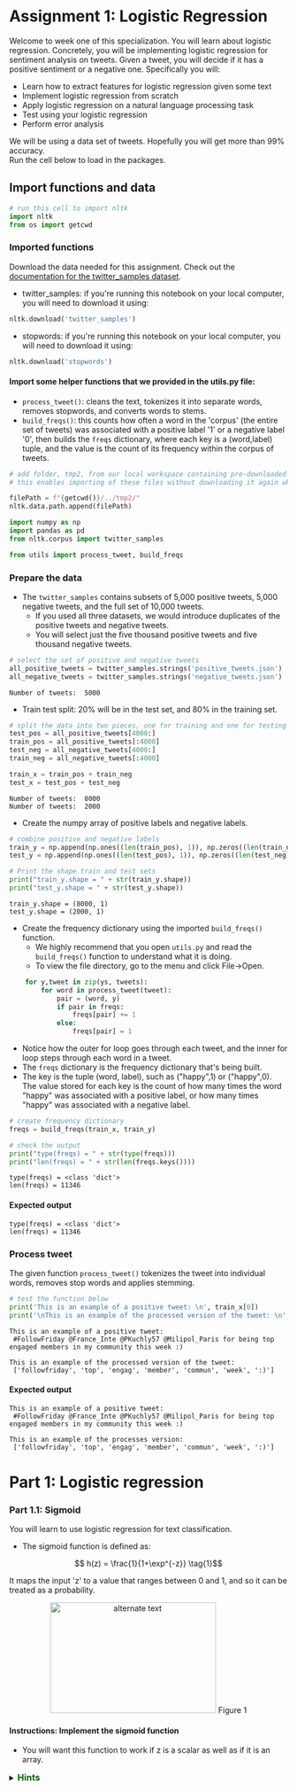 # Assignment 1: Logistic Regression
Welcome to week one of this specialization. You will learn about logistic regression. Concretely, you will be implementing logistic regression for sentiment analysis on tweets. Given a tweet, you will decide if it has a positive sentiment or a negative one. Specifically you will: 

* Learn how to extract features for logistic regression given some text
* Implement logistic regression from scratch
* Apply logistic regression on a natural language processing task
* Test using your logistic regression
* Perform error analysis

We will be using a data set of tweets. Hopefully you will get more than 99% accuracy.  
Run the cell below to load in the packages.

## Import functions and data


```python
# run this cell to import nltk
import nltk
from os import getcwd
```

### Imported functions

Download the data needed for this assignment. Check out the [documentation for the twitter_samples dataset](http://www.nltk.org/howto/twitter.html).

* twitter_samples: if you're running this notebook on your local computer, you will need to download it using:
```Python
nltk.download('twitter_samples')
```

* stopwords: if you're running this notebook on your local computer, you will need to download it using:
```python
nltk.download('stopwords')
```

#### Import some helper functions that we provided in the utils.py file:
* `process_tweet()`: cleans the text, tokenizes it into separate words, removes stopwords, and converts words to stems.
* `build_freqs()`: this counts how often a word in the 'corpus' (the entire set of tweets) was associated with a positive label '1' or a negative label '0', then builds the `freqs` dictionary, where each key is a (word,label) tuple, and the value is the count of its frequency within the corpus of tweets.


```python
# add folder, tmp2, from our local workspace containing pre-downloaded corpora files to nltk's data path
# this enables importing of these files without downloading it again when we refresh our workspace

filePath = f"{getcwd()}/../tmp2/"
nltk.data.path.append(filePath)
```


```python
import numpy as np
import pandas as pd
from nltk.corpus import twitter_samples 

from utils import process_tweet, build_freqs
```

### Prepare the data
* The `twitter_samples` contains subsets of 5,000 positive tweets, 5,000 negative tweets, and the full set of 10,000 tweets.  
    * If you used all three datasets, we would introduce duplicates of the positive tweets and negative tweets.  
    * You will select just the five thousand positive tweets and five thousand negative tweets.


```python
# select the set of positive and negative tweets
all_positive_tweets = twitter_samples.strings('positive_tweets.json')
all_negative_tweets = twitter_samples.strings('negative_tweets.json')
```

    Number of tweets:  5000
    

* Train test split: 20% will be in the test set, and 80% in the training set.



```python
# split the data into two pieces, one for training and one for testing (validation set) 
test_pos = all_positive_tweets[4000:]
train_pos = all_positive_tweets[:4000]
test_neg = all_negative_tweets[4000:]
train_neg = all_negative_tweets[:4000]

train_x = train_pos + train_neg 
test_x = test_pos + test_neg
```

    Number of tweets:  8000
    Number of tweets:  2000
    

* Create the numpy array of positive labels and negative labels.


```python
# combine positive and negative labels
train_y = np.append(np.ones((len(train_pos), 1)), np.zeros((len(train_neg), 1)), axis=0)
test_y = np.append(np.ones((len(test_pos), 1)), np.zeros((len(test_neg), 1)), axis=0)
```


```python
# Print the shape train and test sets
print("train_y.shape = " + str(train_y.shape))
print("test_y.shape = " + str(test_y.shape))
```

    train_y.shape = (8000, 1)
    test_y.shape = (2000, 1)
    

* Create the frequency dictionary using the imported `build_freqs()` function.  
    * We highly recommend that you open `utils.py` and read the `build_freqs()` function to understand what it is doing.
    * To view the file directory, go to the menu and click File->Open.

```Python
    for y,tweet in zip(ys, tweets):
        for word in process_tweet(tweet):
            pair = (word, y)
            if pair in freqs:
                freqs[pair] += 1
            else:
                freqs[pair] = 1
```
* Notice how the outer for loop goes through each tweet, and the inner for loop steps through each word in a tweet.
* The `freqs` dictionary is the frequency dictionary that's being built. 
* The key is the tuple (word, label), such as ("happy",1) or ("happy",0).  The value stored for each key is the count of how many times the word "happy" was associated with a positive label, or how many times "happy" was associated with a negative label.


```python
# create frequency dictionary
freqs = build_freqs(train_x, train_y)

# check the output
print("type(freqs) = " + str(type(freqs)))
print("len(freqs) = " + str(len(freqs.keys())))
```

    type(freqs) = <class 'dict'>
    len(freqs) = 11346
    

#### Expected output
```
type(freqs) = <class 'dict'>
len(freqs) = 11346
```

### Process tweet
The given function `process_tweet()` tokenizes the tweet into individual words, removes stop words and applies stemming.


```python
# test the function below
print('This is an example of a positive tweet: \n', train_x[0])
print('\nThis is an example of the processed version of the tweet: \n', process_tweet(train_x[0]))
```

    This is an example of a positive tweet: 
     #FollowFriday @France_Inte @PKuchly57 @Milipol_Paris for being top engaged members in my community this week :)
    
    This is an example of the processed version of the tweet: 
     ['followfriday', 'top', 'engag', 'member', 'commun', 'week', ':)']
    

#### Expected output
```
This is an example of a positive tweet: 
 #FollowFriday @France_Inte @PKuchly57 @Milipol_Paris for being top engaged members in my community this week :)
 
This is an example of the processes version: 
 ['followfriday', 'top', 'engag', 'member', 'commun', 'week', ':)']
```

# Part 1: Logistic regression 


### Part 1.1: Sigmoid
You will learn to use logistic regression for text classification. 
* The sigmoid function is defined as: 

$$ h(z) = \frac{1}{1+\exp^{-z}} \tag{1}$$

It maps the input 'z' to a value that ranges between 0 and 1, and so it can be treated as a probability. 

<div style="width:image width px; font-size:100%; text-align:center;"><img src='../tmp2/sigmoid_plot.jpg' alt="alternate text" width="width" height="height" style="width:300px;height:200px;" /> Figure 1 </div>

#### Instructions: Implement the sigmoid function
* You will want this function to work if z is a scalar as well as if it is an array.

<details>    
<summary>
    <font size="3" color="darkgreen"><b>Hints</b></font>
</summary>
<p>
<ul>
    <li><a href="https://docs.scipy.org/doc/numpy/reference/generated/numpy.exp.html" > numpy.exp </a> </li>

</ul>
</p>




```python
# UNQ_C1 (UNIQUE CELL IDENTIFIER, DO NOT EDIT)
def sigmoid(z): 
    '''
    Input:
        z: is the input (can be a scalar or an array)
    Output:
        h: the sigmoid of z
    '''
    
    ### START CODE HERE (REPLACE INSTANCES OF 'None' with your code) ###
    # calculate the sigmoid of z
    h = 1/(1+np.exp(-z))
    ### END CODE HERE ###
    
    return h
```


```python
# Testing your function 
if (sigmoid(0) == 0.5):
    print('SUCCESS!')
else:
    print('Oops!')

if (sigmoid(4.92) == 0.9927537604041685):
    print('CORRECT!')
else:
    print('Oops again!')
```

    SUCCESS!
    CORRECT!
    

### Logistic regression: regression and a sigmoid

Logistic regression takes a regular linear regression, and applies a sigmoid to the output of the linear regression.

Regression:
$$z = \theta_0 x_0 + \theta_1 x_1 + \theta_2 x_2 + ... \theta_N x_N$$
Note that the $\theta$ values are "weights". If you took the Deep Learning Specialization, we referred to the weights with the `w` vector.  In this course, we're using a different variable $\theta$ to refer to the weights.

Logistic regression
$$ h(z) = \frac{1}{1+\exp^{-z}}$$
$$z = \theta_0 x_0 + \theta_1 x_1 + \theta_2 x_2 + ... \theta_N x_N$$
We will refer to 'z' as the 'logits'.

### Part 1.2 Cost function and Gradient

The cost function used for logistic regression is the average of the log loss across all training examples:

$$J(\theta) = -\frac{1}{m} \sum_{i=1}^m y^{(i)}\log (h(z(\theta)^{(i)})) + (1-y^{(i)})\log (1-h(z(\theta)^{(i)}))\tag{5} $$
* $m$ is the number of training examples
* $y^{(i)}$ is the actual label of the i-th training example.
* $h(z(\theta)^{(i)})$ is the model's prediction for the i-th training example.

The loss function for a single training example is
$$ Loss = -1 \times \left( y^{(i)}\log (h(z(\theta)^{(i)})) + (1-y^{(i)})\log (1-h(z(\theta)^{(i)})) \right)$$

* All the $h$ values are between 0 and 1, so the logs will be negative. That is the reason for the factor of -1 applied to the sum of the two loss terms.
* Note that when the model predicts 1 ($h(z(\theta)) = 1$) and the label $y$ is also 1, the loss for that training example is 0. 
* Similarly, when the model predicts 0 ($h(z(\theta)) = 0$) and the actual label is also 0, the loss for that training example is 0. 
* However, when the model prediction is close to 1 ($h(z(\theta)) = 0.9999$) and the label is 0, the second term of the log loss becomes a large negative number, which is then multiplied by the overall factor of -1 to convert it to a positive loss value. $-1 \times (1 - 0) \times log(1 - 0.9999) \approx 9.2$ The closer the model prediction gets to 1, the larger the loss.


```python
# verify that when the model predicts close to 1, but the actual label is 0, the loss is a large positive value
-1 * (1 - 0) * np.log(1 - 0.9999) # loss is about 9.2
```




    9.210340371976294



* Likewise, if the model predicts close to 0 ($h(z) = 0.0001$) but the actual label is 1, the first term in the loss function becomes a large number: $-1 \times log(0.0001) \approx 9.2$.  The closer the prediction is to zero, the larger the loss.


```python
# verify that when the model predicts close to 0 but the actual label is 1, the loss is a large positive value
-1 * np.log(0.0001) # loss is about 9.2
```




    9.210340371976182



#### Update the weights

To update your weight vector $\theta$, you will apply gradient descent to iteratively improve your model's predictions.  
The gradient of the cost function $J$ with respect to one of the weights $\theta_j$ is:

$$\nabla_{\theta_j}J(\theta) = \frac{1}{m} \sum_{i=1}^m(h^{(i)}-y^{(i)})x_j \tag{5}$$
* 'i' is the index across all 'm' training examples.
* 'j' is the index of the weight $\theta_j$, so $x_j$ is the feature associated with weight $\theta_j$

* To update the weight $\theta_j$, we adjust it by subtracting a fraction of the gradient determined by $\alpha$:
$$\theta_j = \theta_j - \alpha \times \nabla_{\theta_j}J(\theta) $$
* The learning rate $\alpha$ is a value that we choose to control how big a single update will be.


## Instructions: Implement gradient descent function
* The number of iterations `num_iters` is the number of times that you'll use the entire training set.
* For each iteration, you'll calculate the cost function using all training examples (there are `m` training examples), and for all features.
* Instead of updating a single weight $\theta_i$ at a time, we can update all the weights in the column vector:  
$$\mathbf{\theta} = \begin{pmatrix}
\theta_0
\\
\theta_1
\\ 
\theta_2 
\\ 
\vdots
\\ 
\theta_n
\end{pmatrix}$$
* $\mathbf{\theta}$ has dimensions (n+1, 1), where 'n' is the number of features, and there is one more element for the bias term $\theta_0$ (note that the corresponding feature value $\mathbf{x_0}$ is 1).
* The 'logits', 'z', are calculated by multiplying the feature matrix 'x' with the weight vector 'theta'.  $z = \mathbf{x}\mathbf{\theta}$
    * $\mathbf{x}$ has dimensions (m, n+1) 
    * $\mathbf{\theta}$: has dimensions (n+1, 1)
    * $\mathbf{z}$: has dimensions (m, 1)
* The prediction 'h', is calculated by applying the sigmoid to each element in 'z': $h(z) = sigmoid(z)$, and has dimensions (m,1).
* The cost function $J$ is calculated by taking the dot product of the vectors 'y' and 'log(h)'.  Since both 'y' and 'h' are column vectors (m,1), transpose the vector to the left, so that matrix multiplication of a row vector with column vector performs the dot product.
$$J = \frac{-1}{m} \times \left(\mathbf{y}^T \cdot log(\mathbf{h}) + \mathbf{(1-y)}^T \cdot log(\mathbf{1-h}) \right)$$
* The update of theta is also vectorized.  Because the dimensions of $\mathbf{x}$ are (m, n+1), and both $\mathbf{h}$ and $\mathbf{y}$ are (m, 1), we need to transpose the $\mathbf{x}$ and place it on the left in order to perform matrix multiplication, which then yields the (n+1, 1) answer we need:
$$\mathbf{\theta} = \mathbf{\theta} - \frac{\alpha}{m} \times \left( \mathbf{x}^T \cdot \left( \mathbf{h-y} \right) \right)$$

<details>    
<summary>
    <font size="3" color="darkgreen"><b>Hints</b></font>
</summary>
<p>
<ul>
    <li>use np.dot for matrix multiplication.</li>
    <li>To ensure that the fraction -1/m is a decimal value, cast either the numerator or denominator (or both), like `float(1)`, or write `1.` for the float version of 1. </li>
</ul>
</p>




```python
# UNQ_C2 (UNIQUE CELL IDENTIFIER, DO NOT EDIT)
def gradientDescent(x, y, theta, alpha, num_iters):
    '''
    Input:
        x: matrix of features which is (m,n+1)
        y: corresponding labels of the input matrix x, dimensions (m,1)
        theta: weight vector of dimension (n+1,1)
        alpha: learning rate
        num_iters: number of iterations you want to train your model for
    Output:
        J: the final cost
        theta: your final weight vector
    Hint: you might want to print the cost to make sure that it is going down.
    '''
    ### START CODE HERE (REPLACE INSTANCES OF 'None' with your code) ###
    # get 'm', the number of rows in matrix x
    m = len(x)
    costs = []
    for i in range(0, num_iters):
        
        # get z, the dot product of x and theta
        z = np.dot(x,theta)
        
        # get the sigmoid of z
        h = sigmoid(z)
        
        # calculate the cost function
        J = (-1/m)*(np.dot(np.transpose(y),np.log(h)) + np.dot(np.transpose(1-y),(np.log(1-h))))
        costs.append(J)
        # update the weights theta
        theta = theta - (alpha/m)*(np.dot(np.transpose(x),(h-y))) 
        
    ### END CODE HERE ###
    J = float(J)
    return J, theta
```


```python
# Check the function
# Construct a synthetic test case using numpy PRNG functions
np.random.seed(1)
# X input is 10 x 3 with ones for the bias terms
tmp_X = np.append(np.ones((10, 1)), np.random.rand(10, 2) * 2000, axis=1)
# Y Labels are 10 x 1
tmp_Y = (np.random.rand(10, 1) > 0.35).astype(float)

# Apply gradient descent
tmp_J, tmp_theta = gradientDescent(tmp_X, tmp_Y, np.zeros((3, 1)), 1e-8, 700)
print(f"The cost after training is {tmp_J:.8f}.")
print(f"The resulting vector of weights is {[round(t, 8) for t in np.squeeze(tmp_theta)]}")
```

    The cost after training is 0.67094970.
    The resulting vector of weights is [4.1e-07, 0.00035658, 7.309e-05]
    

#### Expected output
```
The cost after training is 0.67094970.
The resulting vector of weights is [4.1e-07, 0.00035658, 7.309e-05]
```

## Part 2: Extracting the features

* Given a list of tweets, extract the features and store them in a matrix. You will extract two features.
    * The first feature is the number of positive words in a tweet.
    * The second feature is the number of negative words in a tweet. 
* Then train your logistic regression classifier on these features.
* Test the classifier on a validation set. 

### Instructions: Implement the extract_features function. 
* This function takes in a single tweet.
* Process the tweet using the imported `process_tweet()` function and save the list of tweet words.
* Loop through each word in the list of processed words
    * For each word, check the `freqs` dictionary for the count when that word has a positive '1' label. (Check for the key (word, 1.0)
    * Do the same for the count for when the word is associated with the negative label '0'. (Check for the key (word, 0.0).)


<details>    
<summary>
    <font size="3" color="darkgreen"><b>Hints</b></font>
</summary>
<p>
<ul>
    <li>Make sure you handle cases when the (word, label) key is not found in the dictionary. </li>
    <li> Search the web for hints about using the `.get()` method of a Python dictionary.  Here is an <a href="https://www.programiz.com/python-programming/methods/dictionary/get" > example </a> </li>
</ul>
</p>



```python
# UNQ_C3 (UNIQUE CELL IDENTIFIER, DO NOT EDIT)
def extract_features(tweet, freqs):
    '''
    Input: 
        tweet: a list of words for one tweet
        freqs: a dictionary corresponding to the frequencies of each tuple (word, label)
    Output: 
        x: a feature vector of dimension (1,3)
    '''
    # process_tweet tokenizes, stems, and removes stopwords
    word_l = process_tweet(tweet)
    
    # 3 elements in the form of a 1 x 3 vector
    x = np.zeros((1, 3)) 
    
    #bias term is set to 1
    x[0,0] = 1 
    
    ### START CODE HERE (REPLACE INSTANCES OF 'None' with your code) ###
    
    # loop through each word in the list of words
    for word in word_l:
        
        # increment the word count for the positive label 1
        x[0,1] += freqs.get((word, 1), 0)
        
        # increment the word count for the negative label 0
        x[0,2] += freqs.get((word, 0), 0)
        
    ### END CODE HERE ###
    assert(x.shape == (1, 3))
    return x
```


```python
# Check your function

# test 1
# test on training data
tmp1 = extract_features(train_x[0], freqs)
print(tmp1)
```

    [[1.00e+00 3.02e+03 6.10e+01]]
    

#### Expected output
```
[[1.00e+00 3.02e+03 6.10e+01]]
```


```python
# test 2:
# check for when the words are not in the freqs dictionary
tmp2 = extract_features('blorb bleeeeb bloooob', freqs)
print(tmp2)
```

    [[1. 0. 0.]]
    

#### Expected output
```
[[1. 0. 0.]]
```

## Part 3: Training Your Model

To train the model:
* Stack the features for all training examples into a matrix `X`. 
* Call `gradientDescent`, which you've implemented above.

This section is given to you.  Please read it for understanding and run the cell.


```python
# collect the features 'x' and stack them into a matrix 'X'
X = np.zeros((len(train_x), 3))
for i in range(len(train_x)):
    X[i, :]= extract_features(train_x[i], freqs)

# training labels corresponding to X
Y = train_y

# Apply gradient descent
J, theta = gradientDescent(X, Y, np.zeros((3, 1)), 1e-9, 1500)
print(f"The cost after training is {J:.8f}.")
print(f"The resulting vector of weights is {[round(t, 8) for t in np.squeeze(theta)]}")
```

    The cost after training is 0.24216529.
    The resulting vector of weights is [7e-08, 0.0005239, -0.00055517]
    

**Expected Output**: 

```
The cost after training is 0.24216529.
The resulting vector of weights is [7e-08, 0.0005239, -0.00055517]
```

# Part 4: Test your logistic regression

It is time for you to test your logistic regression function on some new input that your model has not seen before. 

#### Instructions: Write `predict_tweet`
Predict whether a tweet is positive or negative.

* Given a tweet, process it, then extract the features.
* Apply the model's learned weights on the features to get the logits.
* Apply the sigmoid to the logits to get the prediction (a value between 0 and 1).

$$y_{pred} = sigmoid(\mathbf{x} \cdot \theta)$$


```python
# UNQ_C4 (UNIQUE CELL IDENTIFIER, DO NOT EDIT)
def predict_tweet(tweet, freqs, theta):
    '''
    Input: 
        tweet: a string
        freqs: a dictionary corresponding to the frequencies of each tuple (word, label)
        theta: (3,1) vector of weights
    Output: 
        y_pred: the probability of a tweet being positive or negative
    '''
    
    ### START CODE HERE (REPLACE INSTANCES OF 'None' with your code) ###
    
    # extract the features of the tweet and store it into x
    x = extract_features(tweet, freqs)
    
    # make the prediction using x and theta
    y_pred = sigmoid(np.dot(x, theta))
    
    ### END CODE HERE ###
    
    return y_pred
```


```python
# Run this cell to test your function
for tweet in ['I am happy', 'I am bad', 'this movie should have been great.', 'great', 'great great', 'great great great', 'great great great great']:
    print( '%s -> %f' % (tweet, predict_tweet(tweet, freqs, theta)))
```

    I am happy -> 0.518580
    I am bad -> 0.494339
    this movie should have been great. -> 0.515331
    great -> 0.515464
    great great -> 0.530898
    great great great -> 0.546273
    great great great great -> 0.561561
    

**Expected Output**: 
```
I am happy -> 0.518580
I am bad -> 0.494339
this movie should have been great. -> 0.515331
great -> 0.515464
great great -> 0.530898
great great great -> 0.546273
great great great great -> 0.561561
```


```python
# Feel free to check the sentiment of your own tweet below
my_tweet = 'I am learning :)'
predict_tweet(my_tweet, freqs, theta)
```




    array([[0.81636424]])



## Check performance using the test set
After training your model using the training set above, check how your model might perform on real, unseen data, by testing it against the test set.

#### Instructions: Implement `test_logistic_regression` 
* Given the test data and the weights of your trained model, calculate the accuracy of your logistic regression model. 
* Use your `predict_tweet()` function to make predictions on each tweet in the test set.
* If the prediction is > 0.5, set the model's classification `y_hat` to 1, otherwise set the model's classification `y_hat` to 0.
* A prediction is accurate when `y_hat` equals `test_y`.  Sum up all the instances when they are equal and divide by `m`.


<details>    
<summary>
    <font size="3" color="darkgreen"><b>Hints</b></font>
</summary>
<p>
<ul>
    <li>Use np.asarray() to convert a list to a numpy array</li>
    <li>Use np.squeeze() to make an (m,1) dimensional array into an (m,) array </li>
</ul>
</p>


```python
# UNQ_C5 (UNIQUE CELL IDENTIFIER, DO NOT EDIT)
def test_logistic_regression(test_x, test_y, freqs, theta):
    """
    Input: 
        test_x: a list of tweets
        test_y: (m, 1) vector with the corresponding labels for the list of tweets
        freqs: a dictionary with the frequency of each pair (or tuple)
        theta: weight vector of dimension (3, 1)
    Output: 
        accuracy: (# of tweets classified correctly) / (total # of tweets)
    """
    
    ### START CODE HERE (REPLACE INSTANCES OF 'None' with your code) ###
    
    # the list for storing predictions
    y_hat = []
    
    for tweet in test_x:
        # get the label prediction for the tweet
        y_pred = predict_tweet(tweet, freqs, theta)
        
        if y_pred > 0.5:
            # append 1.0 to the list
            y_hat.append(1)
        else:
            # append 0 to the list
            y_hat.append(0)

    # With the above implementation, y_hat is a list, but test_y is (m,1) array
    # convert both to one-dimensional arrays in order to compare them using the '==' operator
    accuracy = sum(np.asarray(y_hat) == np.squeeze(test_y)) / len(test_x)

    ### END CODE HERE ###
    
    return accuracy
```


```python
tmp_accuracy = test_logistic_regression(test_x, test_y, freqs, theta)
print(f"Logistic regression model's accuracy = {tmp_accuracy:.4f}")
```

    Logistic regression model's accuracy = 0.9950
    

#### Expected Output: 
```0.9950```  
Pretty good!

# Part 5: Error Analysis

In this part you will see some tweets that your model misclassified. Why do you think the misclassifications happened? Specifically what kind of tweets does your model misclassify?


```python
# Some error analysis done for you
print('Label Predicted Tweet')
for x,y in zip(test_x,test_y):
    y_hat = predict_tweet(x, freqs, theta)

    if np.abs(y - (y_hat > 0.5)) > 0:
        print('THE TWEET IS:', x)
        print('THE PROCESSED TWEET IS:', process_tweet(x))
        print('%d\t%0.8f\t%s' % (y, y_hat, ' '.join(process_tweet(x)).encode('ascii', 'ignore')))
```

    Label Predicted Tweet
    THE TWEET IS: @jaredNOTsubway @iluvmariah @Bravotv Then that truly is a LATERAL move! Now, we all know the Queen Bee is UPWARD BOUND : ) #MovingOnUp
    THE PROCESSED TWEET IS: ['truli', 'later', 'move', 'know', 'queen', 'bee', 'upward', 'bound', 'movingonup']
    1	0.49996890	b'truli later move know queen bee upward bound movingonup'
    THE TWEET IS: @MarkBreech Not sure it would be good thing 4 my bottom daring 2 say 2 Miss B but Im gonna be so stubborn on mouth soaping ! #NotHavingit :p
    THE PROCESSED TWEET IS: ['sure', 'would', 'good', 'thing', '4', 'bottom', 'dare', '2', 'say', '2', 'miss', 'b', 'im', 'gonna', 'stubborn', 'mouth', 'soap', 'nothavingit', ':p']
    1	0.48622857	b'sure would good thing 4 bottom dare 2 say 2 miss b im gonna stubborn mouth soap nothavingit :p'
    THE TWEET IS: I'm playing Brain Dots : ) #BrainDots
    http://t.co/UGQzOx0huu
    THE PROCESSED TWEET IS: ["i'm", 'play', 'brain', 'dot', 'braindot']
    1	0.48370665	b"i'm play brain dot braindot"
    THE TWEET IS: I'm playing Brain Dots : ) #BrainDots http://t.co/aOKldo3GMj http://t.co/xWCM9qyRG5
    THE PROCESSED TWEET IS: ["i'm", 'play', 'brain', 'dot', 'braindot']
    1	0.48370665	b"i'm play brain dot braindot"
    THE TWEET IS: I'm playing Brain Dots : ) #BrainDots http://t.co/R2JBO8iNww http://t.co/ow5BBwdEMY
    THE PROCESSED TWEET IS: ["i'm", 'play', 'brain', 'dot', 'braindot']
    1	0.48370665	b"i'm play brain dot braindot"
    THE TWEET IS: off to the park to get some sunlight : )
    THE PROCESSED TWEET IS: ['park', 'get', 'sunlight']
    1	0.49578765	b'park get sunlight'
    THE TWEET IS: @msarosh Uff Itna Miss karhy thy ap :p
    THE PROCESSED TWEET IS: ['uff', 'itna', 'miss', 'karhi', 'thi', 'ap', ':p']
    1	0.48199810	b'uff itna miss karhi thi ap :p'
    THE TWEET IS: @phenomyoutube u probs had more fun with david than me : (
    THE PROCESSED TWEET IS: ['u', 'prob', 'fun', 'david']
    0	0.50020353	b'u prob fun david'
    THE TWEET IS: pats jay : (
    THE PROCESSED TWEET IS: ['pat', 'jay']
    0	0.50039294	b'pat jay'
    THE TWEET IS: my beloved grandmother : ( https://t.co/wt4oXq5xCf
    THE PROCESSED TWEET IS: ['belov', 'grandmoth']
    0	0.50000002	b'belov grandmoth'
    

Later in this specialization, we will see how we can use deep learning to improve the prediction performance.

# Part 6: Predict with your own tweet


```python
# Feel free to change the tweet below
my_tweet = 'This is a ridiculously bright movie. The plot was terrible and I was sad until the ending!'
print(process_tweet(my_tweet))
y_hat = predict_tweet(my_tweet, freqs, theta)
print(y_hat)
if y_hat > 0.5:
    print('Positive sentiment')
else: 
    print('Negative sentiment')
```

    ['ridicul', 'bright', 'movi', 'plot', 'terribl', 'sad', 'end']
    [[0.48139087]]
    Negative sentiment
